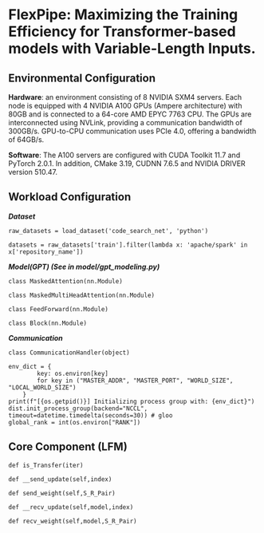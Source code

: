 # FlexPipe: Maximizing the Training Efficiency for Transformer-based models with Variable-Length Inputs.
## Environmental Configuration
**Hardware**: an environment consisting of 8 NVIDIA SXM4 servers. Each node is equipped with 4 NVIDIA A100 GPUs (Ampere architecture) with 80GB and is connected to a 64-core AMD EPYC 7763 CPU. The GPUs are interconnected using NVLink, providing a communication bandwidth of 300GB/s. GPU-to-CPU communication uses PCIe 4.0, offering a bandwidth of 64GB/s.

**Software**: The A100 servers are configured with CUDA Toolkit 11.7 and PyTorch 2.0.1. In addition, CMake 3.19, CUDNN 7.6.5 and NVIDIA DRIVER version 510.47.


## Workload Configuration
***Dataset***

```raw_datasets = load_dataset('code_search_net', 'python')```

```datasets = raw_datasets['train'].filter(lambda x: 'apache/spark' in x['repository_name'])```

***Model(GPT) (See in model/gpt_modeling.py)***

```class MaskedAttention(nn.Module)```

```class MaskedMultiHeadAttention(nn.Module)```

```class FeedForward(nn.Module)```

```class Block(nn.Module)```

***Communication***

```class CommunicationHandler(object)```

```
env_dict = {
        key: os.environ[key]
        for key in ("MASTER_ADDR", "MASTER_PORT", "WORLD_SIZE", "LOCAL_WORLD_SIZE")
    }
print(f"[{os.getpid()}] Initializing process group with: {env_dict}")
dist.init_process_group(backend="NCCL", timeout=datetime.timedelta(seconds=30)) # gloo
global_rank = int(os.environ["RANK"])
```

## Core Component (LFM)

```def is_Transfer(iter)```

```def __send_update(self,index)```

```def send_weight(self,S_R_Pair)```

```def __recv_update(self,model,index)```

```def recv_weight(self,model,S_R_Pair)```

